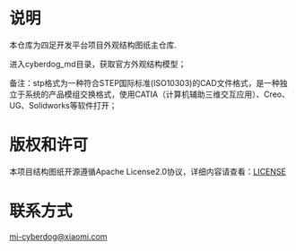 # 说明

本仓库为四足开发平台项目外观结构图纸主仓库.

进入cyberdog_md目录，获取官方外观结构模型；

备注：stp格式为一种符合STEP国际标准(ISO10303)的CAD文件格式，是一种独立于系统的产品模组交换格式，使用CATIA（计算机辅助三维交互应用）、Creo、UG、Solidworks等软件打开；



# 版权和许可

本项目结构图纸开源遵循Apache License2.0协议，详细内容请查看：[LICENSE](./LICENSE)



# 联系方式

mi-cyberdog@xiaomi.com

